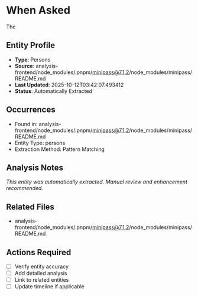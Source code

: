 # When Asked

The

## Entity Profile
- **Type**: Persons
- **Source**: analysis-frontend/node_modules/.pnpm/minipass@7.1.2/node_modules/minipass/README.md
- **Last Updated**: 2025-10-12T03:42:07.493412
- **Status**: Automatically Extracted

## Occurrences
- Found in: analysis-frontend/node_modules/.pnpm/minipass@7.1.2/node_modules/minipass/README.md
- Entity Type: persons
- Extraction Method: Pattern Matching

## Analysis Notes
*This entity was automatically extracted. Manual review and enhancement recommended.*

## Related Files
- analysis-frontend/node_modules/.pnpm/minipass@7.1.2/node_modules/minipass/README.md

## Actions Required
- [ ] Verify entity accuracy
- [ ] Add detailed analysis
- [ ] Link to related entities
- [ ] Update timeline if applicable
